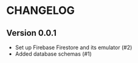 # CHANGELOG

## Version 0.0.1
- Set up Firebase Firestore and its emulator (#2)
- Added database schemas (#1)